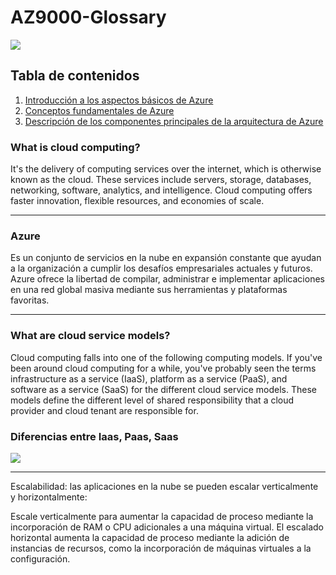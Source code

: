 # AZ9000-Glossary


![](https://media1.tenor.com/images/fa3b3379364551d9100a544850f1bf70/tenor.gif?itemid=10968092)


## Tabla de contenidos
1. [Introducción a los aspectos básicos de Azure](C1.md)
2. [Conceptos fundamentales de Azure](C2.md)
3. [Descripción de los componentes principales de la arquitectura de Azure](C3.md)



### What is cloud computing?

It's the delivery of computing services over the internet, which is otherwise known as the cloud. These services include servers, storage, databases, networking, software, analytics, and intelligence. Cloud computing offers faster innovation, flexible resources, and economies of scale.
***

### Azure
Es un conjunto de servicios en la nube en expansión constante que ayudan a la organización a cumplir los desafíos empresariales actuales y futuros. Azure ofrece la libertad de compilar, administrar e implementar aplicaciones en una red global masiva mediante sus herramientas y plataformas favoritas.
***

### What are cloud service models?
Cloud computing falls into one of the following computing models. If you've been around cloud computing for a while, you've probably seen the terms infrastructure as a service (IaaS), platform as a service (PaaS), and software as a service (SaaS) for the different cloud service models. These models define the different level of shared responsibility that a cloud provider and cloud tenant are responsible for.

### Diferencias entre Iaas, Paas, Saas

![](https://docs.microsoft.com/en-us/learn/azure-fundamentals/intro-to-azure-fundamentals/media/iaas-paas-saas-expanded.png#lightbox)

***

Escalabilidad: las aplicaciones en la nube se pueden escalar verticalmente y horizontalmente:

Escale verticalmente para aumentar la capacidad de proceso mediante la incorporación de RAM o CPU adicionales a una máquina virtual.
El escalado horizontal aumenta la capacidad de proceso mediante la adición de instancias de recursos, como la incorporación de máquinas virtuales a la configuración.
